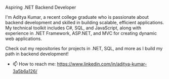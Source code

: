 Aspiring .NET Backend Developer

I'm Aditya Kumar, a recent college graduate who is passionate about backend development and skilled in building scalable, efficient applications. My technical toolkit includes C#, SQL, and JavaScript, along with experience in .NET Framework, ASP.NET, and MVC for creating dynamic web applications.

Check out my repositories for projects in .NET, SQL, and more as I build my path in backend development!

- 📫 How to reach me: https://www.linkedin.com/in/aditya-kumar-3a5b6a126/
